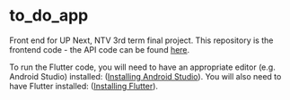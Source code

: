 # to_do_app

Front end for UP Next, NTV 3rd term final project. This repository is the frontend code - the API code can be found [here](https://github.com/Tingvars/tdAPI).

To run the Flutter code, you will need to have an appropriate editor (e.g. Android Studio) installed: ([Installing Android Studio](https://developer.android.com/studio/install)). You will also need to have Flutter installed: ([Installing Flutter](https://docs.flutter.dev/get-started/install)). 
